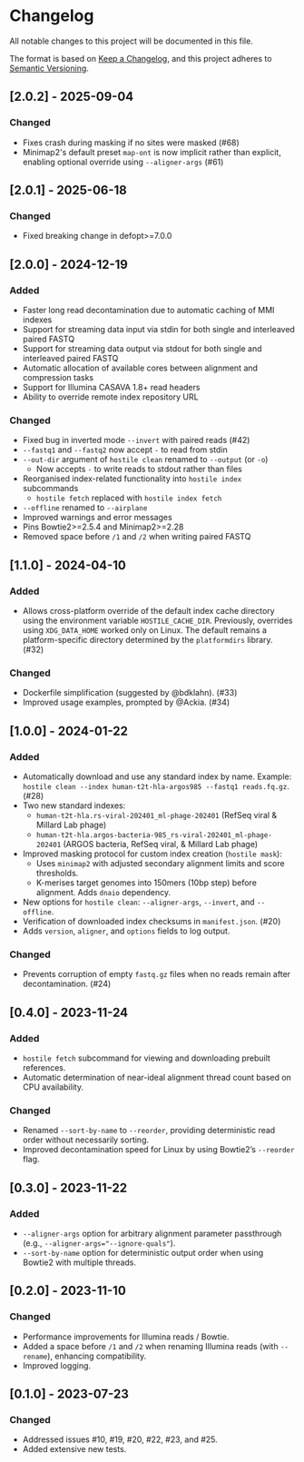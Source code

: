 # Changelog

All notable changes to this project will be documented in this file.

The format is based on [Keep a Changelog](https://keepachangelog.com/en/1.1.0/), and this project adheres to [Semantic Versioning](https://semver.org/spec/v2.0.0.html).


## [2.0.2] - 2025-09-04

### Changed

- Fixes crash during masking if no sites were masked (#68)
- Minimap2's default preset `map-ont` is now implicit rather than explicit, enabling optional override using `--aligner-args` (#61)



## [2.0.1] - 2025-06-18

### Changed

- Fixed breaking change in defopt>=7.0.0



## [2.0.0] - 2024-12-19

### Added

- Faster long read decontamination due to automatic caching of MMI indexes
- Support for streaming data input via stdin for both single and interleaved paired FASTQ
- Support for streaming data output via stdout for both single and interleaved paired FASTQ
- Automatic allocation of available cores between alignment and compression tasks
- Support for Illumina CASAVA 1.8+ read headers
- Ability to override remote index repository URL

### Changed

- Fixed bug in inverted mode `--invert` with paired reads (#42)
- `--fastq1` and `--fastq2` now accept `-` to read from stdin
- `--out-dir` argument of `hostile clean`  renamed to `--output` (or `-o`)
  - Now accepts `-` to write reads to stdout rather than files
- Reorganised index-related functionality into `hostile index` subcommands
  - `hostile fetch` replaced with `hostile index fetch`
- `--offline` renamed to `--airplane`
- Improved warnings and error messages
- Pins Bowtie2>=2.5.4 and Minimap2>=2.28
- Removed space before `/1` and `/2` when writing paired FASTQ



## [1.1.0] - 2024-04-10

### Added
- Allows cross-platform override of the default index cache directory using the environment variable `HOSTILE_CACHE_DIR`. Previously, overrides using `XDG_DATA_HOME` worked only on Linux. The default remains a platform-specific directory determined by the `platformdirs` library. (#32)

### Changed
- Dockerfile simplification (suggested by @bdklahn). (#33)
- Improved usage examples, prompted by @Ackia. (#34)



## [1.0.0] - 2024-01-22
### Added
- Automatically download and use any standard index by name. Example: `hostile clean --index human-t2t-hla-argos985 --fastq1 reads.fq.gz`. (#28)
- Two new standard indexes:
  - `human-t2t-hla.rs-viral-202401_ml-phage-202401` (RefSeq viral & Millard Lab phage)
  - `human-t2t-hla.argos-bacteria-985_rs-viral-202401_ml-phage-202401` (ARGOS bacteria, RefSeq viral, & Millard Lab phage)
- Improved masking protocol for custom index creation (`hostile mask`):
  - Uses `minimap2` with adjusted secondary alignment limits and score thresholds.
  - K-merises target genomes into 150mers (10bp step) before alignment. Adds `dnaio` dependency.
- New options for `hostile clean`: `--aligner-args`, `--invert`, and `--offline`.
- Verification of downloaded index checksums in `manifest.json`. (#20)
- Adds `version`, `aligner`, and `options` fields to log output.

### Changed
- Prevents corruption of empty `fastq.gz` files when no reads remain after decontamination. (#24)



## [0.4.0] - 2023-11-24

### Added
- `hostile fetch` subcommand for viewing and downloading prebuilt references.
- Automatic determination of near-ideal alignment thread count based on CPU availability.

### Changed
- Renamed `--sort-by-name` to `--reorder`, providing deterministic read order without necessarily sorting.
- Improved decontamination speed for Linux by using Bowtie2’s `--reorder` flag.



## [0.3.0] - 2023-11-22

### Added
- `--aligner-args` option for arbitrary alignment parameter passthrough (e.g., `--aligner-args="--ignore-quals"`).
- `--sort-by-name` option for deterministic output order when using Bowtie2 with multiple threads.



## [0.2.0] - 2023-11-10

### Changed
- Performance improvements for Illumina reads / Bowtie.
- Added a space before `/1` and `/2` when renaming Illumina reads (with `--rename`), enhancing compatibility.
- Improved logging.



## [0.1.0] - 2023-07-23

### Changed
- Addressed issues #10, #19, #20, #22, #23, and #25.
- Added extensive new tests.
